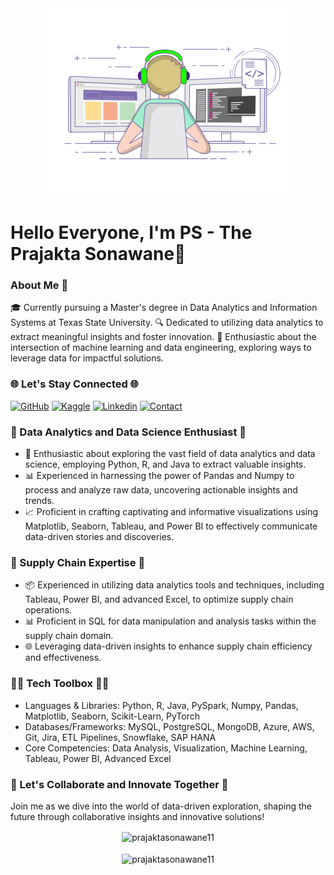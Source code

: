 <!-- Aligning the header content -->
<div align="center">
    <img alt="Coding" width="400" src="https://raw.githubusercontent.com/devSouvik/devSouvik/master/gif3.gif">
</div>

<!-- Main content -->
# Hello Everyone, I'm PS - The Prajakta Sonawane👋

### About Me 🧠
🎓 Currently pursuing a Master's degree in Data Analytics and Information Systems at Texas State University.
🔍 Dedicated to utilizing data analytics to extract meaningful insights and foster innovation.
🚀 Enthusiastic about the intersection of machine learning and data engineering, exploring ways to leverage data for impactful solutions.

### 🌐 Let's Stay Connected 🌐
[![GitHub](https://img.shields.io/badge/-GITHUB-grey?style=for-the-badge&logo=github)](https://github.com/prajaktasonwane11)
[![Kaggle](https://img.shields.io/badge/Kaggle-orange?style=for-the-badge&logo=kaggle)](https://www.kaggle.com/)
[![Linkedin](https://img.shields.io/badge/Connect-Linkedin-blue?style=for-the-badge&logo=linkedin)](https://www.linkedin.com/in/prajakta-sonawane-b69409155/) 
[![Contact](https://img.shields.io/badge/Contact-GMAIL-yellow?style=for-the-badge&logo=gmail&logoColor=white)](mailto:m.prajaktaks9@gmail.com)

### 🚀 Data Analytics and Data Science Enthusiast 🚀
- 🌟 Enthusiastic about exploring the vast field of data analytics and data science, employing Python, R, and Java to extract valuable insights.
- 📊 Experienced in harnessing the power of Pandas and Numpy to process and analyze raw data, uncovering actionable insights and trends.
- 📈 Proficient in crafting captivating and informative visualizations using Matplotlib, Seaborn, Tableau, and Power BI to effectively communicate data-driven stories and discoveries.

### 💼 Supply Chain Expertise 💼
- 📦 Experienced in utilizing data analytics tools and techniques, including Tableau, Power BI, and advanced Excel, to optimize supply chain operations.
- 📊 Proficient in SQL for data manipulation and analysis tasks within the supply chain domain.
- 🌐 Leveraging data-driven insights to enhance supply chain efficiency and effectiveness.

### 👨‍💻 Tech Toolbox 👨‍💻
- Languages & Libraries: Python, R, Java, PySpark, Numpy, Pandas, Matplotlib, Seaborn, Scikit-Learn, PyTorch
- Databases/Frameworks: MySQL, PostgreSQL, MongoDB, Azure, AWS, Git, Jira, ETL Pipelines, Snowflake, SAP HANA
- Core Competencies: Data Analysis, Visualization, Machine Learning, Tableau, Power BI, Advanced Excel

### 🤝 Let's Collaborate and Innovate Together 🤝
Join me as we dive into the world of data-driven exploration, shaping the future through collaborative insights and innovative solutions!

<!-- Adding GitHub and Streak stats -->
<div align="center">
    <img align="center" src="https://github-readme-stats.vercel.app/api?username=prajaktasonawane11&show_icons=true&locale=en&theme=radical" alt="prajaktasonawane11" />
    <br></br>
    <img align="center" src="https://github-readme-streak-stats.herokuapp.com/?user=prajaktasonawane11&theme=radical&hide_border=true" alt="prajaktasonawane11" />
</div>
